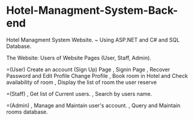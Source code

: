# Hotel-Managment-System-Back-end
Hotel Managment System Website. 
 ~ Using ASP.NET and C# and SQL Database.
 
 The Website:
    Users of Website Pages (User, Staff, Admin).
   
 =(User)
     Create an account (Sign Up) Page
    , Signin Page
    , Recover Password and Edit Profile Change Profile
    , Book room in Hotel and Check availability of room
    , Display the list of room the user reserve
    
 =(Staff)
   , Get list of Current users.
   , Search by users name.
   
 =(Admin)
   , Manage and Maintain user's account.
   , Query and Maintain rooms database.
    
  
